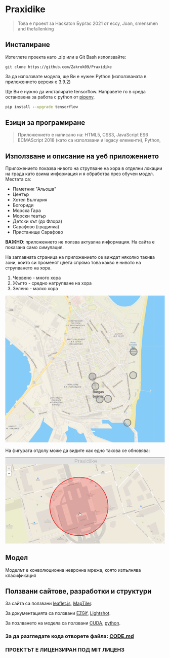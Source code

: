 # Praxidike

> Това е проект за Hackaton Бургас 2021 от eccy, Joan, smensmen and thefallenking

## Инсталиране

Изтеглете проекта като .zip или в Git Bash използвайте:

```git
git clone https://github.com/Zakrok09/Praxidike
```

За да използвате модела, ще Ви е нужен Python (използваната в приложението версия е 3.9.2)

Ще Ви е нужно да инсталирате tensorflow. Направете го в среда остановена за работа с python от [pipenv](https://pypi.org/project/pipenv/).

```cmd
pip install --upgrade tensorflow
```

## Езици за програмиране

> Приложението е написано на: HTML5, CSS3, JavaScript ES6 ECMAScript 2018 (като са използвани и legacy елементи), Python, 

## Използване и описание на уеб приложението

Приложението показва нивото на струпване на хора в отделни локации на града като взима информация и я обработва през обучен модел. Местата са:

- Паметник "Альоша"
- Център
- Хотел България
- Богориди
- Морска Гара
- Морски театър
- Детски кът (до Флора)
- Сарафово (градинка)
- Пристанище Сарафово

**ВАЖНО**: приложението не ползва актуална информация. На сайта е показана само симулация.

На заглавната страница на приложението се виждат няколко такива зони, които си променят цвета спрямо това какво е нивото на струпването на хора.

1. Червено - много хора
2. Жълто - средно натрупване на хора
3. Зелено - малко хора

![photo of the website](./images/readme_site.png)

На фигурата отдолу може да видите как едно такова се обновява: 

![GIF that shows how a circle updates](./images/readme_usage.gif)

## Модел

Моделът е конволюционна невронна мрежа, която изпълнява класификация

## Ползвани сайтове, разработки и структури

За сайта са ползвани [leaflet.js](https://leafletjs.com/), [MapTiler](https://www.maptiler.com/).

За документацията са ползвани [EZGif](https://ezgif.com/), [Lightshot](https://app.prntscr.com/en/index.html).

За позлването на модела са ползвани [CUDA](https://en.wikipedia.org/wiki/CUDA), [python](https://www.python.org/).

### За да разгледате кода отворете файла: [CODE.md](./CODE.md)

### ПРОЕКТЪТ Е ЛИЦЕНЗИРАН ПОД MIT ЛИЦЕНЗ
